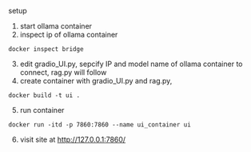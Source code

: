 setup
1. start ollama container
2. inspect ip of ollama container
```
docker inspect bridge
```
3. edit gradio_UI.py, sepcify IP and model name of ollama container to connect, rag.py will follow
4. create container with gradio_UI.py and rag.py, 
```
docker build -t ui .
```
5. run container
```
docker run -itd -p 7860:7860 --name ui_container ui
```
6. visit site at http://127.0.0.1:7860/

